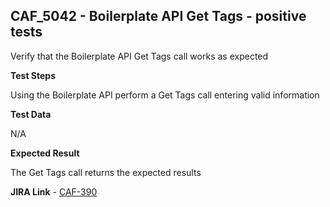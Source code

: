 ## CAF_5042 - Boilerplate API Get Tags - positive tests ##

Verify that the Boilerplate API Get Tags call works as expected

**Test Steps**

Using the Boilerplate API perform a Get Tags call entering valid information

**Test Data**

N/A

**Expected Result**

The Get Tags call returns the expected results

**JIRA Link** - [CAF-390](https://jira.autonomy.com/browse/CAF-390)

